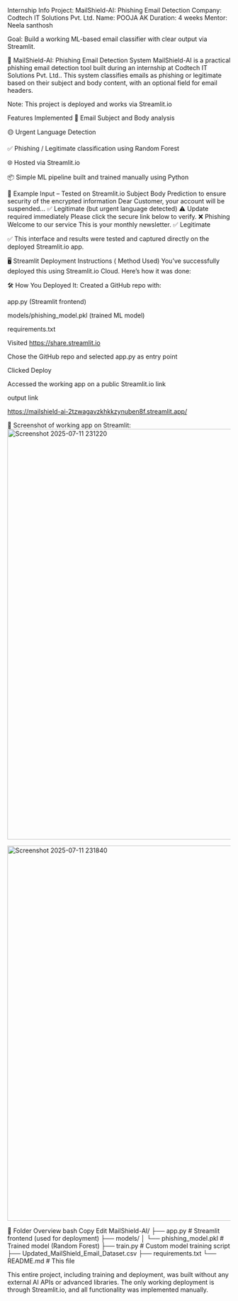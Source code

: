 Internship Info
 Project: MailShield-AI: Phishing Email Detection
 Company: Codtech IT Solutions Pvt. Ltd.
 Name: POOJA AK
 Duration: 4 weeks
 Mentor: Neela santhosh

 Goal: Build a working ML-based email classifier with clear output via Streamlit.


📧 MailShield-AI: Phishing Email Detection System
MailShield-AI is a practical phishing email detection tool built during an internship at Codtech IT Solutions Pvt. Ltd.. This system classifies emails as phishing or legitimate based on their subject and body content, with an optional field for email headers.

Note: This project is deployed and works  via Streamlit.io

 Features Implemented
📝 Email Subject and Body analysis

🟡 Urgent Language Detection

✅ Phishing / Legitimate classification using Random Forest

🌐 Hosted  via Streamlit.io

📦 Simple ML pipeline built and trained manually using Python



🧪 Example Input – Tested on Streamlit.io
Subject	Body	Prediction
to ensure security of the encrypted information	Dear Customer, your account will be suspended...	✅ Legitimate (but urgent language detected)
⚠️ Update required immediately	Please click the secure link below to verify.	❌ Phishing
Welcome to our service	This is your monthly newsletter.	✅ Legitimate

✅ This interface and results were tested and captured directly on the deployed Streamlit.io app.

🖥️ Streamlit Deployment Instructions ( Method Used)
You’ve successfully deployed this using Streamlit.io Cloud.
Here’s how it was done:

🛠 How You Deployed It:
Created a GitHub repo with:

app.py (Streamlit frontend)

models/phishing_model.pkl (trained ML model)

requirements.txt

Visited https://share.streamlit.io

Chose the GitHub repo and selected app.py as entry point

Clicked Deploy

Accessed the working app on a public Streamlit.io link

output link

https://mailshield-ai-2tzwagavzkhkkzynuben8f.streamlit.app/

📸 Screenshot of working app on Streamlit:
<img width="1733" height="927" alt="Screenshot 2025-07-11 231220" src="https://github.com/user-attachments/assets/cb1df6aa-c68d-4517-87f4-c8a84d54260e" />

<img width="1738" height="847" alt="Screenshot 2025-07-11 231840" src="https://github.com/user-attachments/assets/592aa4c7-8642-410e-b0b5-23ce42ca78a9" />




📂 Folder Overview
bash
Copy
Edit
MailShield-AI/
├── app.py                  # Streamlit frontend (used for deployment)
├── models/
│   └── phishing_model.pkl  # Trained model (Random Forest)
├── train.py                # Custom model training script
├── Updated_MailShield_Email_Dataset.csv
├── requirements.txt
└── README.md               # This file



This entire project, including training and deployment, was built without any external AI APIs or advanced libraries.
The only working deployment is through Streamlit.io, and all functionality was implemented manually.
